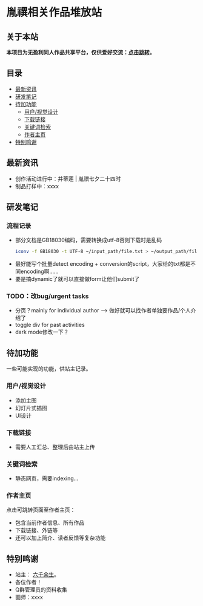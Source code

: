 # 胤禩相关作品堆放站

## 关于本站

**本项目为无盈利同人作品共享平台，仅供爱好交流：[点击跳转](https://yinsi8.github.io/)。**

## 目录
- [最新资讯](#最新资讯)
- [研发笔记](#研发笔记)
- [待加功能](#待加功能)
  - [用户/视觉设计](#用户/视觉设计)
  - [下载链接](#下载链接)
  - [关键词检索](#关键词检索)
  - [作者主页](#作者主页)
- [特别鸣谢](#特别鸣谢)
<!---
- [本站特色](#本站特色)
- [使用举例](#使用举例)
-->
## 最新资讯
- 创作活动进行中：并蒂莲 | 胤禩七夕二十四时
- 制品打样中：xxxx

## 研发笔记
### 流程记录
- 部分文档是GB18030编码，需要转换成utf-8否则下载时是乱码
  ```bash
  iconv -f GB18030 -t UTF-8 ~/input_path/file.txt > ~/output_path/file.txt
  ```
- 最好能写个批量detect encoding + conversion的script，大家给的txt都是不同encoding啊……
- 要是搞dynamic了就可以直接做form让他们submit了
  
### TODO：改bug/urgent tasks
- 分页？mainly for individual author --> 做好就可以找作者单独要作品/个人介绍了
- toggle div for past activities
- dark mode修改一下？

## 待加功能
一些可能实现的功能，供站主记录。

### 用户/视觉设计
- 添加主图
- 幻灯片式插图
- UI设计

### 下载链接
- 需要人工汇总、整理后由站主上传

### 关键词检索
- 静态网页，需要indexing...
  
### 作者主页
点击可跳转页面至作者主页：
- 包含当前作者信息、所有作品
- 下载链接、外链等
- 还可以加上简介、读者反馈等复杂功能

## 特别鸣谢

- 站主： [六千余生](https://6foldafterlife.github.io/)。
- 各位作者！
- Q群管理员的资料收集 
- 画师：xxxx
